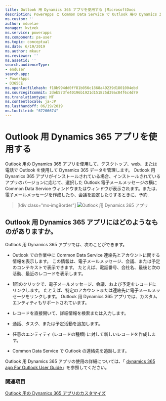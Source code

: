 ```yaml
---
title: Outlook 用 Dynamics 365 アプリを使用する |MicrosoftDocs
description: PowerApps と Common Data Service で Outlook 用の Dynamics 365 アプリを使用します。
ms.custom: ''
author: mduelae
manager: kvivek
ms.service: powerapps
ms.component: pa-user
ms.topic: conceptual
ms.date: 6/19/2019
ms.author: mkaur
ms.reviewer: ''
ms.assetid: ''
search.audienceType:
- enduser
search.app:
- PowerApps
- D365CE
ms.openlocfilehash: f18b994dd0ff81b056c1868a49239d1801004ebd
ms.sourcegitcommit: 2deb573fe40196b1921d151825d39ac04f6c4d79
ms.translationtype: MT
ms.contentlocale: ja-JP
ms.lasthandoff: 06/19/2019
ms.locfileid: "67266674"
---
```

# <a name="use-dynamics-365-app-for-outlook"></a>Outlook 用 Dynamics 365 アプリを使用する

Outlook 用の Dynamics 365 アプリを使用して、デスクトップ、web、または電話で Outlook を使用して Dynamics 365 データを管理します。 Outlook 用 Dynamics 365 アプリがインストールされている場合、インストールされているアプリのバージョンに応じて、選択した Outlook 電子メールメッセージの横に Common Data Service ウィンドウまたはウィンドウが表示されます。または、電子メールメッセージを作成したり、会議を設定したりするときに、予約.


   > [!div class="mx-imgBorder"] 
   > ![Outlook 用 Dynamics 365 アプリ](media/outlookapp.png "Outlook 用 Dynamics 365 アプリ")

## <a name="what-dynamics-365-app-for-outlook-offers"></a>Outlook 用 Dynamics 365 アプリにはどのようなものがありますか。

Outlook 用 Dynamics 365 アプリでは、次のことができます。  
  
- Outlook での作業中に Common Data Service 連絡先とアカウントに関する情報を表示します。 この情報は、電子メールメッセージ、会議、または予定のコンテキストで表示できます。 たとえば、電話番号、会社名、最後と次の活動、最近のレコードを表示します。 
  
- 1回のクリックで、電子メールメッセージ、会議、および予定をレコードにリンクします。 たとえば、特定のアカウントまたは連絡先に電子メールメッセージをリンクします。 Outlook 用 Dynamics 365 アプリでは、カスタムエンティティもサポートされています。  
  
- レコードを直接開いて、詳細情報を検索または入力します。  
  
- 通話、タスク、または予定活動を追加します。  
  
- 任意のエンティティ (レコードの種類) に対して新しいレコードを作成します。  
  
- Common Data Service で Outlook の連絡先を追跡します。  

Outlook 用 Dynamics 365 アプリの使用の詳細については、「 [dynamics 365 app For Outlook User Guide](https://docs.microsoft.com/dynamics365/customer-engagement/outlook-app/dynamics-365-app-outlook-user-s-guide)」を参照してください。

### <a name="see-also"></a>関連項目

[Outlook 用の Dynamics 365 アプリのカスタマイズ](../maker/model-driven-apps/app-for-outlook-customize.md)  


